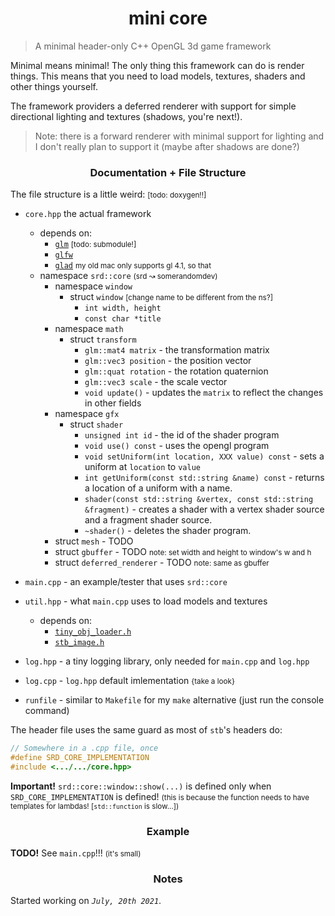 <h1 align="center">mini core</h1>
<blockquote>A minimal header-only C++ OpenGL 3d game framework</blockquote>

Minimal means minimal! The only thing this framework can do is render things. This means that you need to load models, textures, shaders and other things yourself.

The framework providers a deferred renderer with support for simple directional lighting and textures (shadows, you're next!).
> Note: there is a forward renderer with minimal support for lighting and I don't really plan to support it (maybe after shadows are done?)

<h3 align="center">Documentation + File Structure</h3>

The file structure is a little weird: <small>[todo: doxygen!!]</small>
* `core.hpp` the actual framework
  * depends on:
    * [`glm`](https://github.com/g-truc/glm/) <small>[todo: submodule!]</small>
    * [`glfw`](https://www.glfw.org/)
    * [`glad`](https://glad.dav1d.de/) <small>my old mac only supports gl 4.1, so that</small>
  * namespace `srd::core` <small>(srd ↝ somerandomdev)</small>
    * namespace `window`
      * struct `window` <small>[change name to be different from the ns?]</small>
        * `int width, height`
        * `const char *title`
    * namespace `math`
      * struct `transform`
        * `glm::mat4 matrix` - the transformation matrix
        * `glm::vec3 position` - the position vector
        * `glm::quat rotation` - the rotation quaternion
        * `glm::vec3 scale` - the scale vector
        * `void update()` - updates the `matrix` to reflect the changes in other fields
    * namespace `gfx`
      * struct `shader`
        * `unsigned int id` - the id of the shader program
        * `void use() const` - uses the opengl program
        * `void setUniform(int location, XXX value) const` - sets a uniform at `location` to `value`
        * `int getUniform(const std::string &name) const` - returns a location of a uniform with a name.
        * `shader(const std::string &vertex, const std::string &fragment)` - creates a shader with a vertex shader source and a fragment shader source.
        * `~shader()` - deletes the shader program.
    * struct `mesh` - TODO
    * struct `gbuffer` - TODO <small>note: set width and height to window's w and h</small>
    * struct `deferred_renderer` - TODO <small>note: same as gbuffer</small>
    
* `main.cpp` - an example/tester that uses `srd::core`
* `util.hpp` - what `main.cpp` uses to load models and textures
  * depends on:
    * [`tiny_obj_loader.h`](https://github.com/tinyobjloader/tinyobjloader/)
    * [`stb_image.h`](https://github.com/nothings/stb/blob/master/stb_image.h)
* `log.hpp` - a tiny logging library, only needed for `main.cpp` and `log.hpp`
* `log.cpp` - `log.hpp` default imlementation <small>{take a look}</small>
* `runfile` - similar to `Makefile` for my `make` alternative (just run the console command)

The header file uses the same guard as most of `stb`'s headers do:
```cpp
// Somewhere in a .cpp file, once
#define SRD_CORE_IMPLEMENTATION
#include <.../.../core.hpp>
```
**Important!** `srd::core::window::show(...)` is defined only when `SRD_CORE_IMPLEMENTATION` is defined! <small>(this is because the function needs to have templates for lambdas! [`std::function` is slow...])</small>

<h3 align="center">Example</h3>

**TODO!** See `main.cpp`!!! <small>(it's small)</small>

<h3 align="center">Notes</h3>

Started working on *`July, 20th 2021`*.
